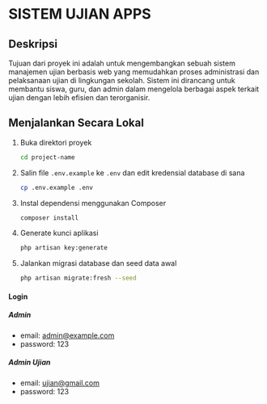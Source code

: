 # SISTEM UJIAN APPS

## Deskripsi
Tujuan dari proyek ini adalah untuk mengembangkan sebuah sistem manajemen ujian berbasis web yang memudahkan proses administrasi dan pelaksanaan ujian di lingkungan sekolah. Sistem ini dirancang untuk membantu siswa, guru, dan admin dalam mengelola berbagai aspek terkait ujian dengan lebih efisien dan terorganisir.

## Menjalankan Secara Lokal

1. Buka direktori proyek

    ```bash
    cd project-name
    ```

2. Salin file `.env.example` ke `.env` dan edit kredensial database di sana

    ```bash
    cp .env.example .env
    ```

3. Instal dependensi menggunakan Composer

    ```bash
    composer install
    ```

4. Generate kunci aplikasi

    ```bash
    php artisan key:generate
    ```

5. Jalankan migrasi database dan seed data awal

    ```bash
    php artisan migrate:fresh --seed
    ```

#### Login

##### Admin

-   email: admin@example.com
-   password: 123

##### Admin Ujian

- email: ujian@gmail.com
- password: 123
